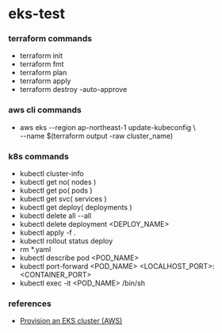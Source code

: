 # eks-test


### terraform commands
- terraform init
- terraform fmt
- terraform plan
- terraform apply
- terraform destroy -auto-approve


### aws cli commands
- aws eks --region ap-northeast-1 update-kubeconfig \\\
  --name $(terraform output -raw cluster_name)


### k8s commands
- kubectl cluster-info
- kubectl get no( nodes )
- kubectl get po( pods )
- kubectl get svc( services )
- kubectl get deploy( deployments )
- kubectl delete all --all
- kubectl delete deployment <DEPLOY_NAME>
- kubectl apply -f .
- kubectl rollout status deploy
- rm *.yaml
- kubectl describe pod <POD_NAME>
- kubectl port-forward <POD_NAME> <LOCALHOST_PORT>:<CONTAINER_PORT>
- kubectl exec -it <POD_NAME> /bin/sh




### references
- [Provision an EKS cluster (AWS)](https://developer.hashicorp.com/terraform/tutorials/kubernetes/eks)